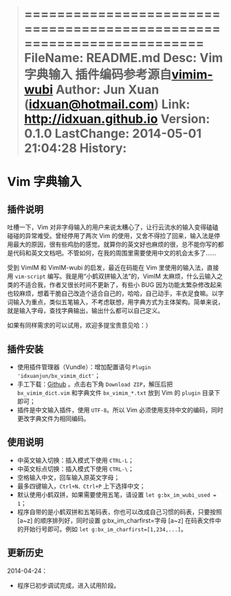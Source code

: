 >======================================================================
>       FileName: README.md
>           Desc: Vim 字典输入
>                 插件编码参考源自[vimim-wubi](http://code.google.com/p/vimim-wubi)
>         Author: Jun Xuan (idxuan@hotmail.com)
>           Link: http://idxuan.github.io
>        Version: 0.1.0
>     LastChange: 2014-05-01 21:04:28
>        History:
>======================================================================

# Vim 字典输入

## 插件说明

吐槽一下，Vim 对非字母输入的用户来说太糟心了，让行云流水的输入变得磕磕碰碰的异常难受。曾经停用了两次 Vim 的使用，又舍不得捡了回来，输入法是停用最大的原因，很有些鸡肋的感觉。就算你的英文好也麻烦的很，总不能你写的都是代码和英文文档吧。不管如何，在我的周围里需要使用中文的机会太多了……

受到 VimIM 和 VimIM-wubi 的启发，最近在码能在 Vim 里使用的输入法，直接用 `vim-script` 编写。我是用“小鹤双拼输入法”的，VimIM 太麻烦，什么云输入之类的不适合我，作者又很长时间不更新了，有些小 BUG 因为功能太繁杂修改起来也较麻烦，想着干脆自己改造个适合自己的，哈哈，自己动手，丰衣足食嘛。以字词输入为重点，类似五笔输入，不考虑联想，用字典方式为主体架构。简单来说，就是输入字母，查找字典输出，输出什么都可以自己定义。

如果有同样需求的可以试用，欢迎多提宝贵意见哈：）

## 插件安装

* 使用插件管理器（Vundle）：增加配置语句 `Plugin 'idxuanjun/bx_vimim_dict'`；
* 手工下载：[Github](https://github.com/idxuanjun/bx_vimim_dict) 。点击右下角 `Download ZIP`，解压后把 `bx_vimim_dict.vim` 和字典文件 `bx_vimim_*.txt` 放到 Vim 的 `plugin` 目录下即可；
* 插件是中文输入插件，使用 `UTF-8`。所以 Vim 必须使用支持中文的编码，同时更改字典文件为相同编码。

## 使用说明

* 中英文输入切换：插入模式下使用 `CTRL-L`；
* 中英文标点切换：插入模式下使用 `CTRL-\`；
* 空格输入中文，回车输入原英文字母；
* 最多四键输入，`Ctrl+N、Ctrl+P` 上下选择中文；
* 默认使用小鹤双拼，如果需要使用五笔，请设置 `let g:bx_im_wubi_used = 1`；
* 程序自带的是小鹤双拼和五笔码表，你也可以改成自己习惯的码表，只要按照 [a~z] 的顺序排列好，同时设置 g:bx_im_charfirst=字母 [a~z] 在码表文件中的开始行号即可。例如 `let g:bx_im_charfirst=[1,234,...]`。

## 更新历史

2014-04-24：

* 程序已初步调试完成，进入试用阶段。
